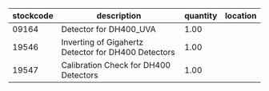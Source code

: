 |stockcode|description|quantity|location|
|---------|-----------|--------|--------|
|09164|Detector for DH400_UVA|1.00||
|19546|Inverting of Gigahertz Detector for DH400 Detectors|1.00||
|19547|Calibration Check for DH400 Detectors|1.00||
